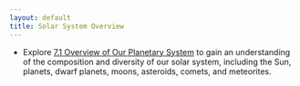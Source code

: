```yaml
---
layout: default
title: Solar System Overview
---
```


- Explore [7.1 Overview of Our Planetary System](https://openstax.org/books/astronomy-2e/pages/7-1-overview-of-our-planetary-system) to gain an understanding of the composition and diversity of our solar system, including the Sun, planets, dwarf planets, moons, asteroids, comets, and meteorites.

